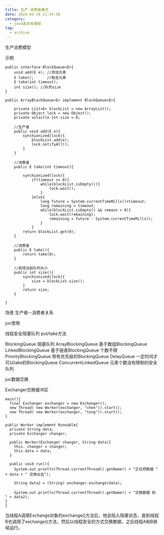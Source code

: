 ```yaml
---
title: 生产-消费者模式
date: 2024-03-24 11:47:50
category:
  - java高并发编程
tag:
  - archive
---
```

生产消费模型

示例

```
public interface BlockQueue<E>{
    void add(E e); //添加元素
    E take();      //取走元素
    E take(int timeout);
    int size(); //队列size
}

public ArrayBlockQueue<E> implement BlockQueue<E>{
    
    private List<E> blockList = new ArrayList();
    private Object lock = new Object();
    private volaitle int size = 0;
    
    //生产者
    public void add(E e){
        synchionized(lock){
            blockList.add(e);
            lock.notifyAll();   
        }
    }
    
    //消费者
    public E take(int timeout){
    
        synchionized(lock){
            if(timeout <= 0){
                while(blockList.isEmpty()){
                    lock.wait();
                }
            }else{
                long future = System.currentTimeMills()+timeout;
                long remaining = timeout;
                while(blockList.isEmpty() && remain > 0){
                    lock.wait(remaining);            
                    remaining = future - System.currentTimeMills();
                }                
            }
        return blockList.get(0);
    }
    
    //消费者
    public E take(){
        return take(0);
    }
    
    //获得当前队列大小
    public int size(){
        synchionized(lock){
            size = blockList.size();  
        }
        return size;
    }
    
}
```

场景
生产者--消费者关系

juc使用

线程安全阻塞队列
put/take方法

BlockingQueue 阻塞队列
ArrayBlockingQueue  基于数组BlockingQueue
LinkedBlockingQueue  基于链表BlockingQueue 个数不限
PriorityBlockingQueue  带有优先级的BlockingQueue
DelayQueue  一定时间才可以take的BlockingQueue
ConcurrentLinkedQueue   元素个数没有限制的安全队列

juc数据交换

Exchanger交换缓冲区

```
main(){
  final Exchanger exchanger = new Exchanger();
  new Thread( new Worker(exchanger, "chen")).start();
  new Thread( new Worker(exchanger, "tong")).start();
}

public Worker implement Runnable{
  private String data;
  private Exchanger changer;

  public Worker(Exchanger changer, String data){
    this. changer = changer;
    this.data = data;
  }

  public void run(){
    System.out.println(Thread.currentThread().getName() + "正在把数据 " + data + " 交换出去");

    String data2 = (String) exchanger.exchange(data);

    System.out.println(Thread.currentThread().getName() + "交换数据 到  " + data2);
}
}
```
当线程A调用Exchange对象的exchange()方法后，他会陷入阻塞状态，直到线程B也调用了exchange()方法，然后以线程安全的方式交换数据，之后线程A和B继续运行。
